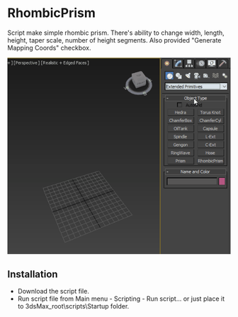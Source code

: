 # RhombicPrism

Script make simple rhombic prism. There's ability to change width, length, height, taper scale, number of height segments. Also provided "Generate Mapping Coords" checkbox.

![](/RhombicPrism/Demo/RhombicPrism_demo.gif)

## Installation

* Download the script file.
* Run script file from Main menu - Scripting - Run script... or just place it to 3dsMax_root\scripts\Startup folder.
